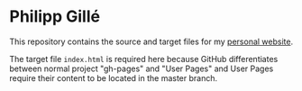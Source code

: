 Philipp Gillé
=============

This repository contains the source and target files for my [personal website](https://philippgille.github.io).

The target file `index.html` is required here because GitHub differentiates between normal project "gh-pages" and "User Pages" and User Pages require their content to be located in the master branch.
